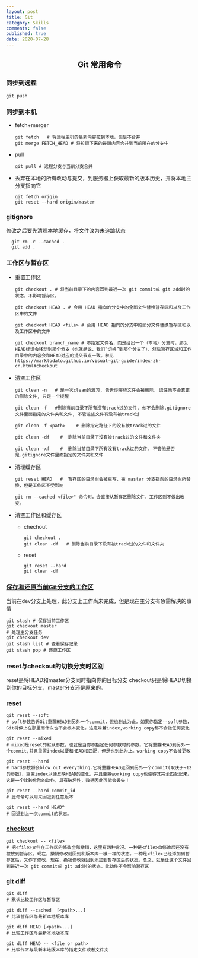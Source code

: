 ```yaml
---
layout: post
title: Git
category: Skills
comments: false
published: true
date: 2020-07-28
---
```


## <center>Git 常用命令</center>

### 同步到远程
``` shell
git push
```


### 同步到本机

* fetch+merger
  ``` shell
  git fetch   # 将远程主机的最新内容拉到本地，但是不合并
  git merge FETCH_HEAD # 将拉取下来的最新内容合并到当前所在的分支中
  ```
      
      

* pull
  ``` shell
  git pull # 远程分支与当前分支合并
  ```

* 丢弃在本地的所有改动与提交，到服务器上获取最新的版本历史，并将本地主分支指向它
  ``` shell
  git fetch origin
  git reset --hard origin/master
  ```

### gitignore
修改之后要先清理本地缓存，将文件改为未追踪状态

``` shell
  git rm -r --cached .
  git add .
  ```

### 工作区与暂存区

* 重置工作区 
  ``` shell
  git checkout . # 将当前目录下的内容回到最近一次 git commit或 git add时的状态，不影响暂存区。
  ```

  ``` shell
  git checkout HEAD . # 会用 HEAD 指向的分支中的全部文件替换暂存区和以及工作区中的文件
  ```

  ``` shell
  git checkout HEAD <file> # 会用 HEAD 指向的分支中的部分文件替换暂存区和以及工作区中的文件
  ```

  ``` shell
  git checkout branch_name # 不指定文件名，而是给出一个（本地）分支时，那么HEAD标识会移动到那个分支（也就是说，我们“切换”到那个分支了），然后暂存区域和工作目录中的内容会和HEAD对应的提交节点一致。参见 https://marklodato.github.io/visual-git-guide/index-zh-cn.html#checkout
  ```

* [清空工作区](https://www.jianshu.com/p/0b05ef199749)
  ``` shell
  git clean -n   # 是一次clean的演习, 告诉你哪些文件会被删除. 记住他不会真正的删除文件, 只是一个提醒
  ```

  ``` shell
  git clean -f   #删除当前目录下所有没有track过的文件. 他不会删除.gitignore文件里面指定的文件夹和文件, 不管这些文件有没有被track过
  ```

  ``` shell
  git clean -f <path>    # 删除指定路径下的没有被track过的文件
  ```

  ``` shell
  git clean -df    #  删除当前目录下没有被track过的文件和文件夹
  ```

  ``` shell
  git clean -xf    #  删除当前目录下所有没有track过的文件. 不管他是否是.gitignore文件里面指定的文件夹和文件
  ```

* 清理缓存区
  ``` shell
  git reset HEAD   #  暂存区的目录树会被重写，被 master 分支指向的目录树所替换，但是工作区不受影响
  ```

  ``` shell
  git rm --cached <file>" 命令时，会直接从暂存区删除文件，工作区则不做出改变。
  ```

* 清空工作区和缓存区
 
  * chechout
    ``` shell
    git checkout . 
    git clean -df   # 删除当前目录下没有被track过的文件和文件夹
    ```

  * reset
    ``` shell
    git reset --hard
    git clean -df
    ```
      
        


### [保存和还原当前Git分支的工作区](https://segmentfault.com/a/1190000023340938)

当前在dev分支上处理，此分支上工作尚未完成，但是现在主分支有急需解决的事情

``` shell
git stash # 保存当前工作区
git checkout master
# 处理主分支任务
git checkout dev
git stash list # 查看保存记录
git stash pop # 还原工作区
```


### reset与checkout的切换分支时区别

reset是将HEAD和master分支同时指向你的目标分支
checkout只是将HEAD切换到你的目标分支，master分支还是原来的。


### [reset](https://www.cnblogs.com/keystone/p/10700617.html)

```shell
git reset --soft 
# soft参数告诉Git重置HEAD到另外一个commit，但也到此为止。如果你指定--soft参数，Git将停止在那里而什么也不会根本变化。这意味着index,working copy都不会做任何变化
```

```shell
git reset --mixed
# mixed是reset的默认参数，也就是当你不指定任何参数时的参数。它将重置HEAD到另外一个commit,并且重置index以便和HEAD相匹配，但是也到此为止。working copy不会被更改
```

```shell
git reset --hard
# hard参数将会blow out everything.它将重置HEAD返回到另外一个commit(取决于~12的参数），重置index以便反映HEAD的变化，并且重置working copy也使得其完全匹配起来。这是一个比较危险的动作，具有破坏性，数据因此可能会丢失！
```

```shell
git reset --hard commit_id
# 此命令可以用来回退到任意版本
```

```shell
git reset --hard HEAD^
# 回退到上一次commit的状态。
```


### [checkout]()

```shell
git checkout -- <file>
# 把<file>文件在工作区的修改全部撤销，这里有两种肯况。一种是<file>自修改后还没有被放到暂存区，现在，撤销修改就回到和版本库一模一样的状态。一种是<file>已经添加到暂存区后。又作了修改，现在，撤销修改就回到添加到暂存区后的状态。总之，就是让这个文件回到最近一次 git commit或 git add时的状态。此动作不会影响暂存区
```

### [git diff](https://www.jianshu.com/p/3098978dff26)

```shell
git diff
# 默认比较工作区与暂存区
```

```shell
git diff --cached  [<path>...] 
# 比较暂存区与最新本地版本库
```


```shell
git diff HEAD [<path>...]
# 比较工作区与最新本地版本库
```

```shell
git diff HEAD -- <file or path>
# 比较作区与最新本地版本库的指定文件或者文件夹
```